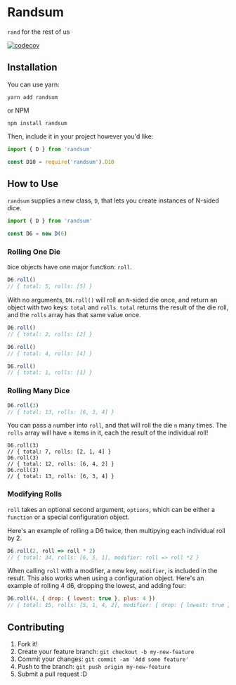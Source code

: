 # Randsum

`rand` for the rest of us

[![codecov](https://codecov.io/gh/alxjrvs/randsum/branch/master/graph/badge.svg)](https://codecov.io/gh/alxjrvs/randsum)

## Installation

You can use yarn:

`yarn add randsum`

or NPM

`npm install randsum`

Then, include it in your project however you'd like:

```js
import { D } from 'randsum'

const D10 = require('randsum').D10
```

## How to Use

`randsum` supplies a new class, `D`, that lets you create instances of N-sided dice.

```js
import { D } from 'randsum'

const D6 = new D(6)
```

### Rolling One Die

`D`ice objects have one major function: `roll`.

```js
D6.roll()
// { total: 5, rolls: [5] }
```

With no arguments, `DN.roll()` will roll an `N`-sided die once, and return an object with two keys: `total` and `rolls`. `total` returns the result of the die roll, and the `rolls` array has that same value once.

```js
D6.roll()
// { total: 2, rolls: [2] }

D6.roll()
// { total: 4, rolls: [4] }

D6.roll()
// { total: 1, rolls: [1] }
```

### Rolling Many Dice

```js
D6.roll(3)
// { total: 13, rolls: [6, 3, 4] }
```

You can pass a `n`umber into `roll`, and that will roll the die `n` many times. The `rolls` array will have `n` items in it, each the result of the individual roll!

```Js
D6.roll(3)
// { total: 7, rolls: [2, 1, 4] }
D6.roll(3)
// { total: 12, rolls: [6, 4, 2] }
D6.roll(3)
// { total: 13, rolls: [6, 3, 4] }
```

### Modifying Rolls

`roll` takes an optional second argument, `options`, which can be either a `function` or a special configuration object.

Here's an example of rolling a D6 twice, then multipying each individual roll by 2.

```js
D6.roll(2, roll => roll * 2)
// { total: 34, rolls: [6, 5, 1], modifier: roll => roll *2 }
```

When calling `roll` with a modifier, a new key, `modifier`, is included in the result. This also works when using a configuration object. Here's an example of rolling 4 d6, dropping the lowest, and adding four:

```js
D6.roll(4, { drop: { lowest: true }, plus: 4 })
// { total: 15, rolls: [5, 1, 4, 2], modifier: { drop: { lowest: true }, plus: 4 } }
```

## Contributing

1. Fork it!
2. Create your feature branch: `git checkout -b my-new-feature`
3. Commit your changes: `git commit -am 'Add some feature'`
4. Push to the branch: `git push origin my-new-feature`
5. Submit a pull request :D
